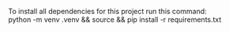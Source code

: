 To install all dependencies for this project run this command:\
    python -m venv .venv && source  && pip install -r requirements.txt